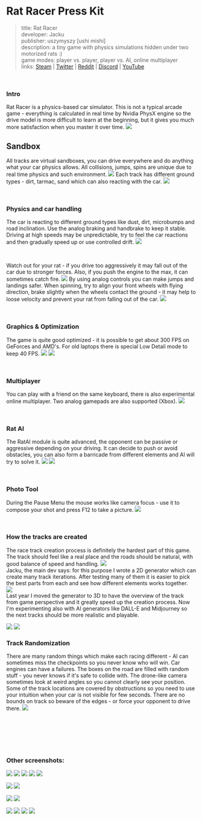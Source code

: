 # Rat Racer Press Kit

>title: Rat Racer
><br>
>developer: Jacku
><br>
>publisher: uszymyszy [ushi mishi]
><br>
>description: a tiny game with physics simulations hidden under two motorized rats :)
><br>
>game modes: player vs. player, player vs. AI, online multiplayer
><br>
>links: [Steam](https://store.steampowered.com/app/1199360/Rat_Racer) | [Twitter](https://twitter.com/uszymyszy) | 
[Reddit](https://www.reddit.com/r/Unity3D/comments/eax1kr/i_applied_your_comments_to_car_physics_and_here/) | 
[Discord](https://steamcommunity.com/linkfilter/?url=https://discord.gg/bWzGe5wQpY) | 
[YouTube](https://www.youtube.com/watch?v=ts1PP9cTiks)  

<br>

### Intro
Rat Racer is a physics-based car simulator. This is not a typical arcade game - everything is calculated in real time by Nvidia PhysX engine so the drive model is more difficult to learn at the beginning, but it gives you much more satisfaction when you master it over time.
![](screenshots/racetrack_old_station_01.jpg)
<br>

## Sandbox
All tracks are virtual sandboxes, you can drive everywhere and do anything what your car physics allows. All collisions, jumps, spins are unique due to real time physics and such environment.
![](screenshots/sandbox_01.jpg)
 Each track has different ground types - dirt, tarmac, sand which can also reacting with the car.
![](screenshots/graphics_details_01.png)


<br>

### Physics and car handling
The car is reacting to different ground types like dust, dirt, microbumps and road inclination. Use the analog braking and handbrake to keep it stable. Driving at high speeds may be unpredictable, try to feel the car reactions and then gradually speed up or use controlled drift.
![](screenshots/racetrack_village_02.jpg)

<br>

Watch out for your rat - if you drive too aggressively it may fall out of the car due to stronger forces. Also, if you push the engine to the max, it can sometimes catch fire.
![](screenshots/fall.jpg)
By using analog controls you can make jumps and landings safer. When spinning, try to align your front wheels with flying direction, brake slightly when the wheels contact the ground - it may help to loose velocity and prevent your rat from falling out of the car.
![](screenshots/forces_04.jpg)


<br>

### Graphics & Optimization
The game is quite good optimized - it is possible to get about 300 FPS on GeForces and AMD's. For old laptops there is special Low Detail mode to keep 40 FPS.
![](screenshots/sandbox_04.jpg)
![](screenshots/racetrack_village_01.jpg)


<br>

### Multiplayer
You can play with a friend on the same keyboard, there is also experimental online multiplayer. Two analog gamepads are also supported (Xbox).
![](screenshots/racetrack_wooden_01.jpg)

<br>

### Rat AI
The RatAI module is quite advanced, the opponent can be passive or aggressive depending on your driving. It can decide to push or avoid obstacles, you can also form a barricade from different elements and AI will try to solve it.
![](screenshots/oil.jpg)
![](screenshots/chase.jpg)

<br>






### Photo Tool
During the Pause Menu the mouse works like camera focus - use it to compose your shot and press F12 to take a picture.
![](screenshots/forces_02.jpg)

<br>

### How the tracks are created
The race track creation process is definitely the hardest part of this game. The track should feel like a real place and the roads should be natural, with good balance of speed and handling. 
![](screenshots/sandbox_05.jpg)
<br>
 Jacku, the main dev says: for this purpose I wrote a 2D generator which can create many track iterations. After testing many of them it is easier to pick the best parts from each and see how different elements works together.
<br>
![](screenshots/track_generator_2D.gif)
<br>
Last year I moved the generator to 3D to have the overview of the track from game perspective and it greatly speed up the creation process. Now I'm experimenting also with AI generators like DALL-E and Midjourney so the next tracks should be more realistic and playable.

![](screenshots/track_generator_01.png)
![](screenshots/track_generator_02.png)


### Track Randomization
There are many random things which make each racing different - AI can sometimes miss the checkpoints so you never know who will win. Car engines can have a failures. The boxes on the road are filled with random stuff - you never knows if it's safe to collide with. The drone-like camera sometimes look at weird angles so you cannot clearly see your position. Some of the track locations are covered by obstructions so you need to use your intuition when your car is not visible for few seconds. There are no bounds on track so beware of the edges - or force your opponent to drive there.
![](screenshots/forces.jpg)

<br>


<br><br><br>



### Other screenshots:
![](screenshots/racetrack_old_station_02.jpg)
![](screenshots/racetrack_old_station_04.jpg)
![](screenshots/racetrack_old_station_03_top_view.jpg)
![](screenshots/photo_tool_01.jpg)
![](screenshots/photo_tool_02.jpg)

![](screenshots/racetrack_village_03.jpg)
![](screenshots/racetrack_village_04.jpg)

![](screenshots/racetrack_wooden_02.jpg)
![](screenshots/racetrack_wooden_03_top_view.jpg)

![](screenshots/sandbox_02_the_village.jpg)
![](screenshots/sandbox_03.jpg)
![](screenshots/forces_03.jpg)
![](screenshots/handbrake.gif)
